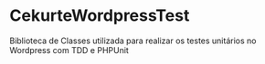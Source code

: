 CekurteWordpressTest
====================

Biblioteca de Classes utilizada para realizar os testes unitários no Wordpress com TDD e PHPUnit
